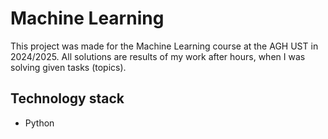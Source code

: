 # Machine Learning
This project was made for the Machine Learning course at the AGH UST in 2024/2025. All solutions are results of my work after hours, when I was solving given tasks (topics).
## Technology stack
- Python

